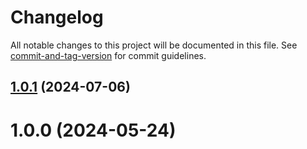 # Changelog

All notable changes to this project will be documented in this file. See [commit-and-tag-version](https://github.com/absolute-version/commit-and-tag-version) for commit guidelines.

## [1.0.1](https://github.com/dmnsgn/parse-exr/compare/v1.0.0...v1.0.1) (2024-07-06)



# 1.0.0 (2024-05-24)

